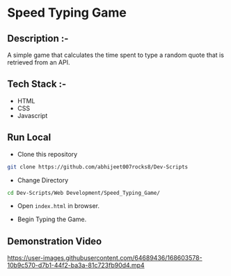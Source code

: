 # Speed Typing Game

## Description :-

A simple game that calculates the time spent to type a random quote that is retrieved from an API.

## Tech Stack :-

- HTML
- CSS
- Javascript

## Run Local

* Clone this repository

```bash
git clone https://github.com/abhijeet007rocks8/Dev-Scripts
```

* Change Directory

```bash
cd Dev-Scripts/Web Development/Speed_Typing_Game/
```

* Open `index.html` in browser.

* Begin Typing the Game.

## Demonstration Video

https://user-images.githubusercontent.com/64689436/168603578-10b9c570-d7b1-44f2-ba3a-81c723fb90d4.mp4


